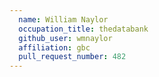 ```yaml
---
  name: William Naylor
  occupation_title: thedatabank
  github_user: wmnaylor
  affiliation: gbc
  pull_request_number: 482
---
```

